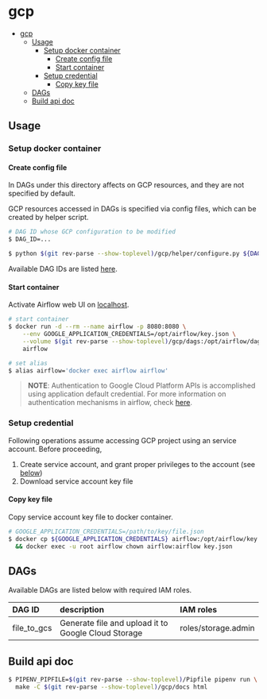 # gcp

<!-- TOC -->

- [gcp](#gcp)
    - [Usage](#usage)
        - [Setup docker container](#setup-docker-container)
            - [Create config file](#create-config-file)
            - [Start container](#start-container)
        - [Setup credential](#setup-credential)
            - [Copy key file](#copy-key-file)
    - [DAGs](#dags)
    - [Build api doc](#build-api-doc)

<!-- /TOC -->

## Usage

### Setup docker container

#### Create config file

In DAGs under this directory affects on GCP resources, and they are not specified by default.

GCP resources accessed in DAGs is specified via config files, which can be created by helper script.

```bash
# DAG ID whose GCP configuration to be modified
$ DAG_ID=...

$ python $(git rev-parse --show-toplevel)/gcp/helper/configure.py ${DAG_ID}
```

Available DAG IDs are listed [here](#DAGs).

#### Start container

Activate Airflow web UI on [localhost](http://localhost:8080).

```bash
# start container
$ docker run -d --rm --name airflow -p 8080:8080 \
    --env GOOGLE_APPLICATION_CREDENTIALS=/opt/airflow/key.json \
    --volume $(git rev-parse --show-toplevel)/gcp/dags:/opt/airflow/dags \
    airflow

# set alias
$ alias airflow='docker exec airflow airflow'
```

> **NOTE**:
> Authentication to Google Cloud Platform APIs is accomplished using application default credential.
> For more information on authentication mechanisms in airflow, check [here](https://airflow.apache.org/docs/apache-airflow/stable/howto/connection/gcp.html#authenticating-to-gcp).

### Setup credential

Following operations assume accessing GCP project using an service account.
Before proceeding,

1. Create service account, and grant proper privileges to the account (see [below](#dags))
1. Download service account key file

#### Copy key file

Copy service account key file to docker container.

```bash
# GOOGLE_APPLICATION_CREDENTIALS=/path/to/key/file.json
$ docker cp ${GOOGLE_APPLICATION_CREDENTIALS} airflow:/opt/airflow/key.json \
  && docker exec -u root airflow chown airflow:airflow key.json
```

## DAGs

Available DAGs are listed below with required IAM roles.

DAG ID|description|IAM roles
:--|:--|:--
file_to_gcs|Generate file and upload it to Google Cloud Storage|roles/storage.admin

## Build api doc

```bash
$ PIPENV_PIPFILE=$(git rev-parse --show-toplevel)/Pipfile pipenv run \
  make -C $(git rev-parse --show-toplevel)/gcp/docs html
```
